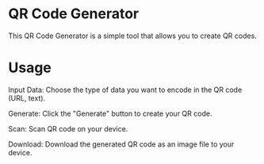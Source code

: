 # QR Code Generator
This QR Code Generator is a simple tool that allows you to create QR codes.

# Usage
Input Data: Choose the type of data you want to encode in the QR code (URL, text).

Generate: Click the "Generate" button to create your QR code.

Scan: Scan QR code on your device.

Download: Download the generated QR code as an image file to your device.
